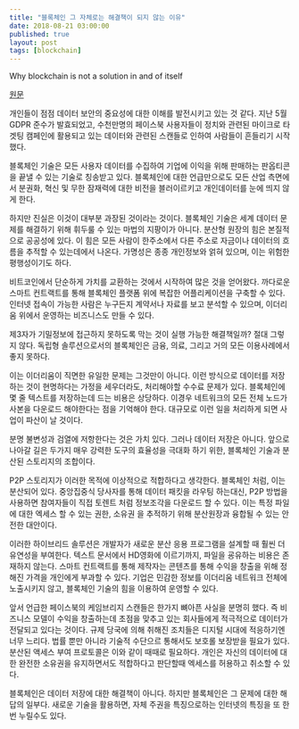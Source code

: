 ```yaml
---
title: "블록체인 그 자체로는 해결책이 되지 않는 이유"
date: 2018-08-21 03:00:00
published: true
layout: post
tags: [blockchain]
---
```


Why blockchain is not a solution in and of itself

[원문](https://www.blockchaintechnology-news.com/2018/07/11/blockchain-is-not-a-solution-in-and-of-itself/)

개인들이 점점 데이터 보안의 중요성에 대한 이해를 발전시키고 있는 것 같다. 지난 5월 GDPR 준수가 발효되었고, 수천만명의 페이스북 사용자들이 정치와 관련된 마이크로 타겟팅 캠페인에 활용되고 있는 데이터와 관련된 스캔들로 인하여 사람들이 흔들리기 시작했다.

블록체인 기술은 모든 사용자 데이터를 수집하여 기업에 이익을 위해 판매하는 판옵티콘을 끝낼 수 있는 기술로 칭송받고 있다. 블록체인에 대한 언급만으로도 모든 산업 측면에서 분권화, 혁신 및 무한 잠재력에 대한 비전을 블러이르키고 개인데이터를 눈에 띄지 않게 한다.

하지만 진실은 이것이 대부분 과장된 것이라는 것이다. 블록체인 기술은 세계 데이터 문제를 해결하기 위해 휘두룰 수 있는 마법의 지팡이가 아니다. 분산형 원장의 힘은 본질적으로 공공성에 있다. 이 힘은 모든 사람이 한주소에서 다른 주소로 자금이나 데이터의 흐름을 추적할 수 있는데에서 나온다. 가명성은 종종 개인정보와 얽혀 있으며, 이는 위험한 평행성이기도 하다.

비트코인에서 단순하게 가치를 교환하는 것에서 시작하여 많은 것을 얻어왔다. 까다로운 스마트 컨트랙트를 통해 블록체인 플랫폼 위에 복잡한 어플리케이션을 구축할 수 있다. 인터넷 접속이 가능한 사람은 누구든지 계약서나 자료를 보고 분석할 수 있으며, 이더리움 위에서 운영하는 비즈니스도 만들 수 있다.

제3자가 기밀정보에 접근하지 못하도록 막는 것이 실행 가능한 해결책일까? 절대 그렇지 않다. 독립형 솔루션으로서의 블록체인은 금융, 의료, 그리고 거의 모든 이용사례에서 좋지 못하다.

이는 이더리움이 직면한 유일한 문제는 그것만이 아니다. 이런 방식으로 데이터를 저장하는 것이 현명하다는 가정을 세우더라도, 처리해야할 수수료 문제가 있다. 블록체인에 몇 줄 텍스트를 저장하는데 드는 비용은 상당하다. 이경우 네트워크의 모든 전체 노드가 사본을 다운로드 해야한다는 점을 기억해야 한다. 대규모로 이런 일을 처리하게 되면 사업이 파산이 날 것이다.

분명 불변성과 검열에 저항한다는 것은 가치 있다. 그러나 데이터 저장은 아니다. 앞으로 나아갈 길은 두가지 매우 강력한 도구의 효율성을 극대화 하기 위한, 블록체인 기술과 분산된 스토리지의 조합이다.

P2P 스토리지가 이러한 목적에 이상적으로 적합하다고 생각한다. 블록체인 처럼, 이는 분산되어 있다. 중앙집중식 당사자를 통해 데이터 패킷을 라우팅 하는대신, P2P 방법을 사용하면 참여자들이 직접 토렌트 처럼 정보조각을 다운로드 할 수 있다. 이는 특정 파일에 대한 엑세스 할 수 있는 권한, 소유권 을 추적하기 위해 분산원장과 융합될 수 있는 안전한 대안이다.

이러한 하이브리드 솔루션은 개발자가 새로운 분산 응용 프로그램을 설계할 때 훨씬 더 유연성을 부여한다. 텍스트 문서에서 HD영화에 이르기까지, 파일을 굥유하는 비용은 존재하지 않는다. 스마트 컨트랙트를 통해 제작자는 콘텐츠를 통해 수익을 창출을 위해 정해진 가격을 개인에게 부과할 수 있다. 기업은 민감한 정보를 이더리움 네트워크 전체에 노출시키지 않고, 블록체인 기술의 힘을 이용하여 운영할 수 있다.

앞서 언급한 페이스북의 케임브리지 스캔들은 한가지 뼈아픈 사실을 분명히 했다. 즉 비즈니스 모델이 수익을 창출하는데 초점을 맞추고 있는 회사들에게 적극적으로 데이터가 전달되고 있다는 것이다. 규제 당국에 의해 취해진 조치들은 디지털 시대에 적응하기엔 너무 느리다. 법률 뿐만 아니라 기술적 수단으르 통해서도 보호롤 보장받을 필요가 있다. 분산된 액세스 부여 프로토콜은 이와 같이 때때로 필요하다. 개인은 자신의 데이터에 대한 완전한 소유권을 유지하면서도 적합하다고 판단할때 엑세스를 허용하고 취소할 수 있다.

블록체인은 데이터 저장에 대한 해결책이 아니다. 하지만 블록체인은 그 문제에 대한 해답의 일부다. 새로운 기술을 활용하면, 자체 주권을 특징으로하는 인터넷의 특징을 또 한번 누릴수도 있다.